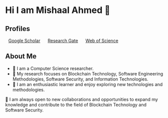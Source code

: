 # Hi I am Mishaal Ahmed 👋

## Profiles
<span style="padding: 10px;"><a href="https://scholar.google.com/citations?user=3WjBnzkAAAAJ&hl=en&authuser=3">Google Scholar</a></span>
<span style="padding: 10px;"><a href="https://www.researchgate.net/profile/Mishaal-Ahmed">Research Gate</a></span>
<span style="padding: 10px;"><a href="https://www.webofscience.com/wos/author/record/AHD-7900-2022">Web of Science</a></span>
## About Me
<ul>
<li>🔭 I am a Computer Science researcher.</li> 
<li>🌱 My research focuses on Blockchain Technology, Software Engineering Methodologies, Software Security, and Information Technologies. </li>
<li>🤔 I am an enthusiastic learner and enjoy exploring new technologies and methodologies.</li>
</ul>


👯 I am always open to new collaborations and opportunities to expand my knowledge and contribute to the field of Blockchain Technology and Software Security.
